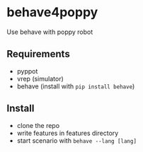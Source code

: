 behave4poppy
============

Use behave with poppy robot

Requirements
------------

* pyppot
* vrep (simulator)
* behave (install with ``pip install behave``)

Install
-------

* clone the repo
* write features in features directory
* start scenario with
``behave --lang [lang]``


